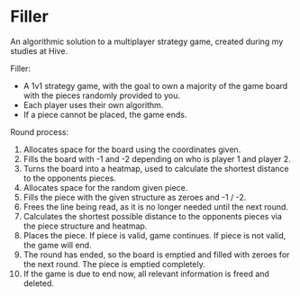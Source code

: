 # Filler
An algorithmic solution to a multiplayer strategy game, created during my studies at Hive.

 Filler:
 - A 1v1 strategy game, with the goal to own a majority of the game board
   with the pieces randomly provided to you.
 - Each player uses their own algorithm.
 - If a piece cannot be placed, the game ends.

 Round process:
 1)  Allocates space for the board using the coordinates given.
 2)  Fills the board with -1 and -2 depending on who is player 1 and player
     2.
 3)  Turns the board into a heatmap, used to calculate the shortest distance
     to the opponents pieces.
 4)  Allocates space for the random given piece.
 5)  Fills the piece with the given structure as zeroes and -1 / -2.
 6)  Frees the line being read, as it is no longer needed until the next round.
 7)  Calculates the shortest possible distance to the opponents pieces via
     the piece structure and heatmap.
 8)  Places the piece. If piece is valid, game continues. If piece is not
     valid, the game will end.
 9)  The round has ended, so the board is emptied and filled with zeroes
     for the next round. The piece is emptied completely.
 10) If the game is due to end now, all relevant information is freed and
     deleted.